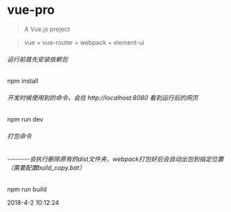 # vue-pro

> A Vue.js project          

> vue + vue-router + webpack + element-ui

###### 运行前首先安装依赖包
npm install

###### 开发时候使用到的命令，会在 http://localhost:8080 看到运行后的网页
npm run dev

###### 打包命令
###### --------会执行删除原有的dist文件夹，webpack打包好后会自动出包到指定位置（需要配置build_copy.bat）
npm run build

2018-4-2 10:12:24

